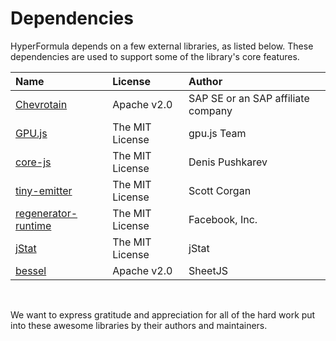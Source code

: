 # Dependencies

HyperFormula depends on a few external libraries, as listed below.
These dependencies are used to support some of the library's core
features.

| Name | License | Author |
| :--- | :--- | :--- |
| [Chevrotain](https://github.com/SAP/chevrotain) | Apache v2.0 | SAP SE or an SAP affiliate company |
| [GPU.js](https://github.com/gpujs/gpu.js/) | The MIT License | gpu.js Team |
| [core-js](https://github.com/zloirock/core-js) | The MIT License | Denis Pushkarev |
| [tiny-emitter](https://github.com/scottcorgan/tiny-emitter) | The MIT License | Scott Corgan |
| [regenerator-runtime](https://github.com/facebook/regenerator/tree/master/packages/regenerator-runtime) | The MIT License | Facebook, Inc. |
| [jStat](https://github.com/jstat/jstat) | The MIT License | jStat |
| [bessel](https://github.com/SheetJS/bessel) | Apache v2.0 | SheetJS |

<br>

We want to express gratitude and appreciation for all of the hard
work put into these awesome libraries by their authors and maintainers.

